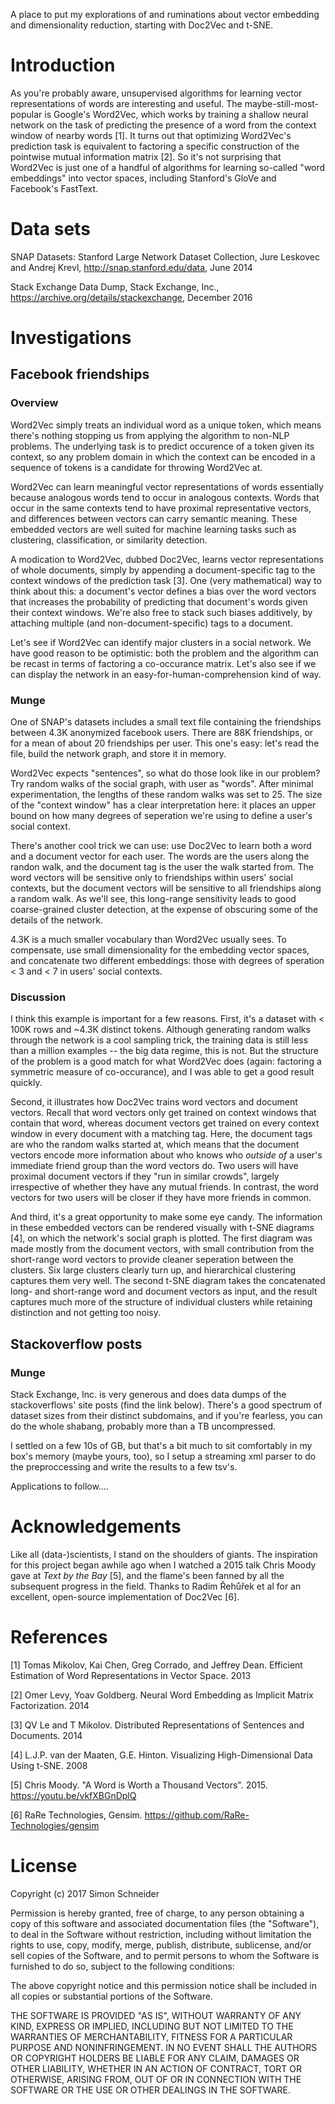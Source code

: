 A place to put my explorations of and ruminations about vector embedding
and dimensionality reduction, starting with Doc2Vec and t-SNE.

# Introduction

As you're probably aware, unsupervised algorithms for learning vector
representations of words are interesting and useful.
The maybe-still-most-popular is Google's Word2Vec, which works by training a 
shallow neural network on the task of predicting the presence of
a word from the context window of nearby words [1]. It turns out that
optimizing Word2Vec's prediction task is equivalent to factoring
a specific construction of the pointwise mutual information matrix [2].
So it's not surprising that Word2Vec is just one of a handful of algorithms
for learning so-called "word embeddings" into vector spaces, including
Stanford's GloVe and Facebook's FastText.

# Data sets

SNAP Datasets: Stanford Large Network Dataset Collection,
Jure Leskovec and Andrej Krevl, http://snap.stanford.edu/data, June 2014

Stack Exchange Data Dump, Stack Exchange, Inc.,
https://archive.org/details/stackexchange, December 2016

# Investigations

## Facebook friendships

### Overview

Word2Vec simply treats an individual word as a unique token, which means there's nothing
stopping us from applying the algorithm to non-NLP problems. The underlying task is to predict
occurence of a token given its context, so any problem domain in which the context
can be encoded in a sequence of tokens is a candidate for throwing Word2Vec at.

Word2Vec can learn meaningful vector representations of words essentially
because analogous words tend to occur in analogous contexts. Words that occur
in the same contexts tend to have proximal representative vectors, and differences 
between vectors can carry semantic meaning. These embedded vectors are well suited
for machine learning tasks such as clustering, classification, or similarity 
detection.

A modication to Word2Vec, dubbed Doc2Vec, learns vector representations of 
whole documents, simply by appending a document-specific tag to the context windows of
the prediction task [3]. One (very mathematical) way to think about this: a
document's vector defines a bias over the word vectors that increases the
probability of predicting that document's words given their context windows.
We're also free to stack such biases additively, by attaching multiple
(and non-document-specific) tags to a document.

Let's see if Word2Vec can identify major clusters in a social network. We have good reason to be
optimistic: both the problem and the algorithm can be recast in terms of factoring a co-occurance matrix.
Let's also see if we can display the network in an easy-for-human-comprehension kind of way.

### Munge

One of SNAP's datasets includes a small text file containing the friendships between 4.3K anonymized 
facebook users. There are 88K friendships, or for a mean of about 20 friendships per user. This one's
easy: let's read the file, build the network graph, and store it in memory.

Word2Vec expects "sentences", so what do those look like in our problem? Try random walks of the social
graph, with user as "words". After minimal experimentation, the lengths of these random walks was set to
25. The size of the "context window" has a clear interpretation here: it places an upper bound on how
many degrees of seperation we're using to define a user's social context.

There's another cool trick we can use: use Doc2Vec to learn both a word and a document vector for each user.
The words are the users along the randon walk, and the document tag is the user the walk started from.
The word vectors will be sensitive only to friendships within users' social contexts, but the document
vectors will be sensitive to all friendships along a random walk. As we'll see, this long-range sensitivity
leads to good coarse-grained cluster detection, at the expense of obscuring some of the details of the network.

4.3K is a much smaller vocabulary than Word2Vec usually sees. To compensate, use small
dimensionality for the embedding vector spaces, and concatenate two different embeddings:
those with degrees of speration < 3 and < 7 in users' social contexts.

### Discussion

I think this example is important for a few reasons. First, it's a dataset with < 100K rows and ~4.3K
distinct tokens. Although generating random walks through the network is a cool sampling trick, the
training data is still less than a million examples -- the big data regime, this is not. But the structure
of the problem is a good match for what Word2Vec does (again: factoring a symmetric measure of co-occurance),
and I was able to get a good result quickly.

Second, it illustrates how Doc2Vec trains word vectors and document vectors. Recall that word vectors only
get trained on context windows that contain that word, whereas document vectors get trained on every context
window in every document with a matching tag. Here, the document tags are who the random walks started at, which
means that the document vectors encode more information about who knows who *outside of* a user's immediate
friend group than the word vectors do. Two users will have proximal document vectors if they "run in similar crowds",
largely irrespective of whether they have any mutual friends. In contrast, the word vectors for two users will be
closer if they have more friends in common.

And third, it's a great opportunity to make some eye candy. The information in these embedded vectors can be rendered
visually with t-SNE diagrams [4], on which the network's social graph is plotted. The first diagram was made mostly from
the document vectors, with small contribution from the short-range word vectors to provide cleaner seperation between
the clusters. Six large clusters clearly turn up, and hierarchical clustering captures them very well. The second
t-SNE diagram takes the concatenated long- and short-range word and document vectors as input, and the result
captures much more of the structure of individual clusters while retaining distinction and not getting too noisy.

## Stackoverflow posts

### Munge

Stack Exchange, Inc. is very generous and does data dumps of the stackoverflows'
site posts (find the link below). There's a good spectrum of dataset sizes from
their distinct subdomains, and if you're fearless, you can do the whole shabang,
probably more than a TB uncompressed.

I settled on a few 10s of GB, but that's a bit much to sit comfortably in my box's
memory (maybe yours, too), so I setup a streaming xml parser to do the preproccessing
and write the results to a few tsv's.

Applications to follow....

# Acknowledgements

Like all (data-)scientists, I stand on the shoulders of giants. The inspiration
for this project began awhile ago when I watched a 2015 talk Chris Moody gave at
*Text by the Bay* [5], and the flame's been fanned by all the subsequent progress
in the field. Thanks to Radim Řehůřek et al for an excellent, open-source
implementation of Doc2Vec [6].

# References

[1] Tomas Mikolov, Kai Chen, Greg Corrado, and Jeffrey Dean.
Efficient Estimation of Word Representations in Vector Space.
2013

[2] Omer Levy, Yoav Goldberg.
Neural Word Embedding as Implicit Matrix Factorization. 2014

[3] QV Le and T Mikolov. Distributed Representations of Sentences and Documents. 2014

[4] L.J.P. van der Maaten, G.E. Hinton. Visualizing High-Dimensional Data Using
t-SNE. 2008

[5] Chris Moody. "A Word is Worth a Thousand Vectors". 2015. https://youtu.be/vkfXBGnDplQ

[6] RaRe Technologies, Gensim. https://github.com/RaRe-Technologies/gensim

# License

Copyright (c) 2017 Simon Schneider

Permission is hereby granted, free of charge, to any person obtaining a copy of this software and associated documentation files (the "Software"), to deal in the Software without restriction, including without limitation the rights to use, copy, modify, merge, publish, distribute, sublicense, and/or sell copies of the Software, and to permit persons to whom the Software is furnished to do so, subject to the following conditions:

The above copyright notice and this permission notice shall be included in all copies or substantial portions of the Software.

THE SOFTWARE IS PROVIDED "AS IS", WITHOUT WARRANTY OF ANY KIND, EXPRESS OR IMPLIED, INCLUDING BUT NOT LIMITED TO THE WARRANTIES OF MERCHANTABILITY, FITNESS FOR A PARTICULAR PURPOSE AND NONINFRINGEMENT. IN NO EVENT SHALL THE AUTHORS OR COPYRIGHT HOLDERS BE LIABLE FOR ANY CLAIM, DAMAGES OR OTHER LIABILITY, WHETHER IN AN ACTION OF CONTRACT, TORT OR OTHERWISE, ARISING FROM, OUT OF OR IN CONNECTION WITH THE SOFTWARE OR THE USE OR OTHER DEALINGS IN THE SOFTWARE.
